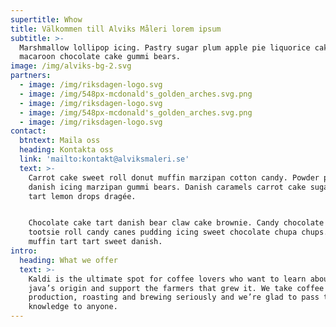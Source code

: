 ```yaml
---
supertitle: Whow
title: Välkommen till Alviks Måleri lorem ipsum
subtitle: >-
  Marshmallow lollipop icing. Pastry sugar plum apple pie liquorice cake
  macaroon chocolate cake gummi bears.
image: /img/alviks-bg-2.svg
partners:
  - image: /img/riksdagen-logo.svg
  - image: /img/548px-mcdonald's_golden_arches.svg.png
  - image: /img/riksdagen-logo.svg
  - image: /img/548px-mcdonald's_golden_arches.svg.png
  - image: /img/riksdagen-logo.svg
contact:
  btntext: Maila oss
  heading: Kontakta oss
  link: 'mailto:kontakt@alviksmaleri.se'
  text: >-
    Carrot cake sweet roll donut muffin marzipan cotton candy. Powder pie pastry
    danish icing marzipan gummi bears. Danish caramels carrot cake sugar plum
    tart lemon drops dragée.


    Chocolate cake tart danish bear claw cake brownie. Candy chocolate cake
    tootsie roll candy canes pudding icing sweet chocolate chupa chups. Gummies
    muffin tart tart sweet danish.
intro:
  heading: What we offer
  text: >-
    Kaldi is the ultimate spot for coffee lovers who want to learn about their
    java’s origin and support the farmers that grew it. We take coffee
    production, roasting and brewing seriously and we’re glad to pass that
    knowledge to anyone.
---
```


